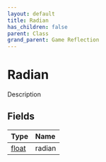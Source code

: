 ```yaml
---
layout: default
title: Radian
has_children: false
parent: Class
grand_parent: Game Reflection
---
```

# Radian
Description 

## Fields

| Type | Name |
|:----------|:--------------|
| [float](/riftbreaker-wiki/docs/game-reflection/components/float/) | radian |

